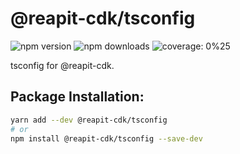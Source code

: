 # @reapit-cdk/tsconfig


![npm version](https://img.shields.io/npm/v/@reapit-cdk/tsconfig) ![npm downloads](https://img.shields.io/npm/dm/@reapit-cdk/tsconfig) ![coverage: 0%25](https://img.shields.io/badge/coverage-0%25-red)

tsconfig for @reapit-cdk.

## Package Installation:

```sh
yarn add --dev @reapit-cdk/tsconfig
# or
npm install @reapit-cdk/tsconfig --save-dev
```